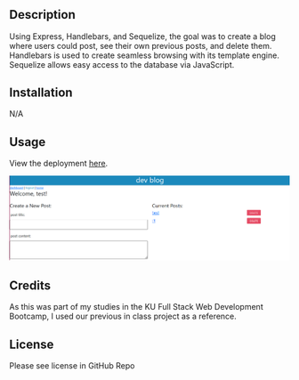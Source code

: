 # <Blog-Site>

## Description

Using Express, Handlebars, and Sequelize, the goal was to create a blog where users could post, see their own previous posts, and delete them. Handlebars is used to create seamless browsing with its template engine. Sequelize allows easy access to the database via JavaScript.

## Installation

N/A

## Usage

View the deployment [here](https://sleepy-reef-35718-76393a7d6bfc.herokuapp.com/).

![Image of deployed app](demo.png)

## Credits

As this was part of my studies in the KU Full Stack Web Development Bootcamp, I used our previous in class project as a reference.

## License

Please see license in GitHub Repo